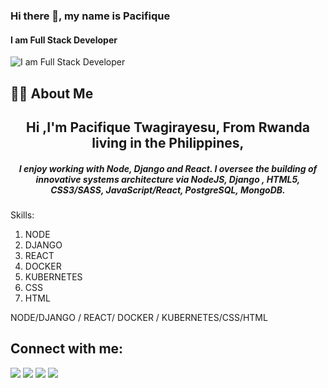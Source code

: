### Hi there 👋, my name is Pacifique
#### I am Full Stack Developer
![I am Full Stack Developer](https://images.unsplash.com/photo-1607705703571-c5a8695f18f6?ixid=MnwxMjA3fDB8MHxwaG90by1wYWdlfHx8fGVufDB8fHx8&ixlib=rb-1.2.1&auto=format&fit=crop&w=750&q=80)

## 🙋‍♂️ About Me
<h2 align="center">Hi ,I'm Pacifique Twagirayesu, From Rwanda living in the Philippines,</h2>
<h5 align="center">I enjoy working with Node, Django and React.
I oversee the building of innovative systems architecture via NodeJS, Django , HTML5, CSS3/SASS, JavaScript/React, PostgreSQL, MongoDB.</h5>
Skills:
<ol>
  <li>NODE</li>
  <li>DJANGO</li>
  <li>REACT</li>
  <li>DOCKER</li>
  <li>KUBERNETES</li>
  <li>CSS</li>
  <li>HTML</li>
</ol>
NODE/DJANGO / REACT/ DOCKER / KUBERNETES/CSS/HTML



## Connect with me:

<p align="left">
  
<a href = "https://www.linkedin.com/in/pacifique-twagirayesu-19823918b//"><img src="https://img.icons8.com/fluent/48/000000/linkedin.png"/></a>
<a href = "https://twitter.com/pacifique1k"><img src="https://img.icons8.com/fluent/48/000000/twitter.png"/></a>
<a href = "https://www.instagram.com/pacifique_tw/"><img src="https://img.icons8.com/fluent/48/000000/instagram-new.png"/></a>
<a href = "https://www.youtube.com/channel/UCZGUfw6qTrweWdAMXTSENwQ"><img src="https://img.icons8.com/color/48/000000/youtube-play.png"/></a>
